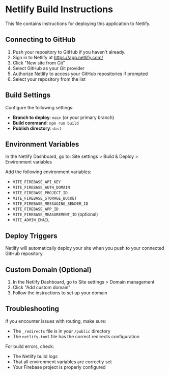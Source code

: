 # Netlify Build Instructions

This file contains instructions for deploying this application to Netlify.

## Connecting to GitHub

1. Push your repository to GitHub if you haven't already.
2. Sign in to Netlify at https://app.netlify.com/
3. Click "New site from Git"
4. Select GitHub as your Git provider
5. Authorize Netlify to access your GitHub repositories if prompted
6. Select your repository from the list

## Build Settings

Configure the following settings:

- **Branch to deploy**: `main` (or your primary branch)
- **Build command**: `npm run build`
- **Publish directory**: `dist`

## Environment Variables

In the Netlify Dashboard, go to:
Site settings > Build & Deploy > Environment variables

Add the following environment variables:

- `VITE_FIREBASE_API_KEY`
- `VITE_FIREBASE_AUTH_DOMAIN`
- `VITE_FIREBASE_PROJECT_ID`
- `VITE_FIREBASE_STORAGE_BUCKET`
- `VITE_FIREBASE_MESSAGING_SENDER_ID`
- `VITE_FIREBASE_APP_ID`
- `VITE_FIREBASE_MEASUREMENT_ID` (optional)
- `VITE_ADMIN_EMAIL`

## Deploy Triggers

Netlify will automatically deploy your site when you push to your connected GitHub repository.

## Custom Domain (Optional)

1. In the Netlify Dashboard, go to Site settings > Domain management
2. Click "Add custom domain"
3. Follow the instructions to set up your domain

## Troubleshooting

If you encounter issues with routing, make sure:

- The `_redirects` file is in your `/public` directory
- The `netlify.toml` file has the correct redirects configuration

For build errors, check:

- The Netlify build logs
- That all environment variables are correctly set
- Your Firebase project is properly configured
